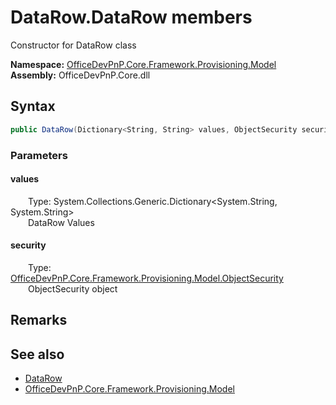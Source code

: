 # DataRow.DataRow members 
 Constructor for DataRow class   

**Namespace:** [OfficeDevPnP.Core.Framework.Provisioning.Model](OfficeDevPnP.Core.Framework.Provisioning.Model.md)  
**Assembly:** OfficeDevPnP.Core.dll  
## Syntax
```C#
public DataRow(Dictionary<String, String> values, ObjectSecurity security)
```
### Parameters
#### values  
&emsp;&emsp;Type: System.Collections.Generic.Dictionary<System.String, System.String>  
&emsp;&emsp;DataRow Values  


#### security  
&emsp;&emsp;Type: [OfficeDevPnP.Core.Framework.Provisioning.Model.ObjectSecurity](OfficeDevPnP.Core.Framework.Provisioning.Model.ObjectSecurity.md)  
&emsp;&emsp;ObjectSecurity object  


## Remarks
  
## See also
- [DataRow](OfficeDevPnP.Core.Framework.Provisioning.Model.DataRow.md)
- [OfficeDevPnP.Core.Framework.Provisioning.Model](OfficeDevPnP.Core.Framework.Provisioning.Model.md)
